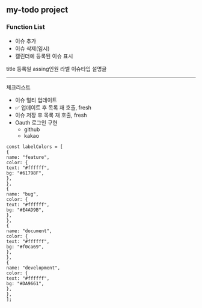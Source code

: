 ## my-todo project

### Function List

- 이슈 추가
- 이슈 삭제(임시)
- 캘린더에 등록된 이슈 표시

title
등록일
assing인원
라벨
이슈타입
설명글

---

체크리스트

- 이슈 멀티 업데이트
- ✅ 업데이트 후 목록 재 호출, fresh
- 이슈 저장 후 목록 재 호출, fresh
- Oauth 로그인 구현
  - github
  - kakao

```
const labelColors = [
{
name: "feature",
color: {
text: "#ffffff",
bg: "#61798F",
},
},
{
name: "bug",
color: {
text: "#ffffff",
bg: "#E4AD9B",
},
},
{
name: "document",
color: {
text: "#ffffff",
bg: "#f0ca69",
},
},
{
name: "development",
color: {
text: "#ffffff",
bg: "#DA9661",
},
},
];
```
